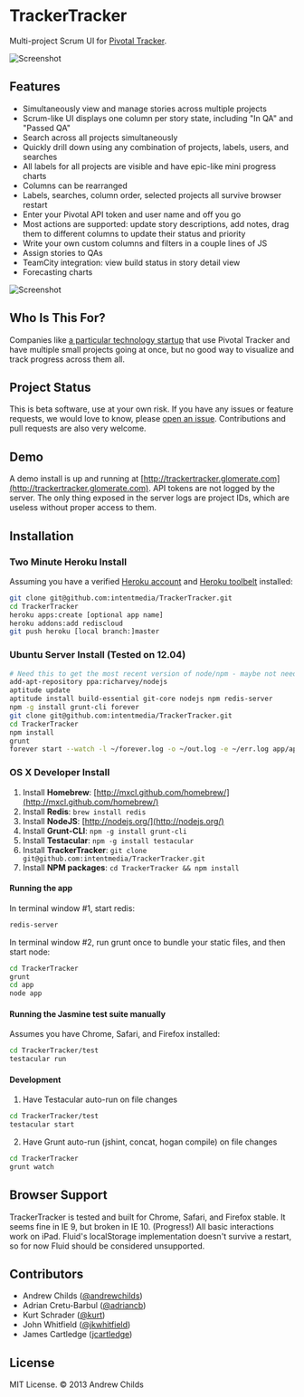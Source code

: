 # TrackerTracker

Multi-project Scrum UI for [Pivotal Tracker](http://www.pivotaltracker.com).

![Screenshot](http://i.imgur.com/Lmylpyh.png)

## Features

* Simultaneously view and manage stories across multiple projects
* Scrum-like UI displays one column per story state, including "In QA" and "Passed QA"
* Search across all projects simultaneously
* Quickly drill down using any combination of projects, labels, users, and searches
* All labels for all projects are visible and have epic-like mini progress charts
* Columns can be rearranged
* Labels, searches, column order, selected projects all survive browser restart
* Enter your Pivotal API token and user name and off you go
* Most actions are supported: update story descriptions, add notes, drag them to different columns to update their status and priority
* Write your own custom columns and filters in a couple lines of JS
* Assign stories to QAs
* TeamCity integration: view build status in story detail view
* Forecasting charts

![Screenshot](http://i.imgur.com/FK00z8H.png)

## Who Is This For?

Companies like [a particular technology startup](http://www.intentmedia.com/) that use Pivotal Tracker and have multiple small projects going at once, but no good way to visualize and track progress across them all.

## Project Status

This is beta software, use at your own risk. If you have any issues or feature requests, we would love to know, please [open an issue](http://github.com/intentmedia/TrackerTracker/issues). Contributions and pull requests are also very welcome.

## Demo

A demo install is up and running at [http://trackertracker.glomerate.com](http://trackertracker.glomerate.com). API tokens are not logged by the server. The only thing exposed in the server logs are project IDs, which are useless without proper access to them.

## Installation

### Two Minute Heroku Install

Assuming you have a verified [Heroku account](http://www.heroku.com/) and [Heroku toolbelt](https://toolbelt.herokuapp.com/) installed:

```sh
git clone git@github.com:intentmedia/TrackerTracker.git
cd TrackerTracker
heroku apps:create [optional app name]
heroku addons:add rediscloud
git push heroku [local branch:]master
```

### Ubuntu Server Install (Tested on 12.04)

```sh
# Need this to get the most recent version of node/npm - maybe not needed on 12.10
add-apt-repository ppa:richarvey/nodejs
aptitude update
aptitude install build-essential git-core nodejs npm redis-server
npm -g install grunt-cli forever
git clone git@github.com:intentmedia/TrackerTracker.git
cd TrackerTracker
npm install
grunt
forever start --watch -l ~/forever.log -o ~/out.log -e ~/err.log app/app.js
```

### OS X Developer Install

1. Install **Homebrew**: [http://mxcl.github.com/homebrew/](http://mxcl.github.com/homebrew/)
2. Install **Redis**: `brew install redis`
3. Install **NodeJS**: [http://nodejs.org/](http://nodejs.org/)
4. Install **Grunt-CLI**: `npm -g install grunt-cli`
5. Install **Testacular**: `npm -g install testacular`
6. Install **TrackerTracker**: `git clone git@github.com:intentmedia/TrackerTracker.git`
7. Install **NPM packages**: `cd TrackerTracker && npm install`

#### Running the app

In terminal window #1, start redis:

```sh
redis-server
```

In terminal window #2, run grunt once to bundle your static files, and then start node:

```sh
cd TrackerTracker
grunt
cd app
node app
```

#### Running the Jasmine test suite manually

Assumes you have Chrome, Safari, and Firefox installed:

```sh
cd TrackerTracker/test
testacular run
```

#### Development

1. Have Testacular auto-run on file changes

```sh
cd TrackerTracker/test
testacular start
```

2. Have Grunt auto-run (jshint, concat, hogan compile) on file changes

```sh
cd TrackerTracker
grunt watch
```

## Browser Support

TrackerTracker is tested and built for Chrome, Safari, and Firefox stable. It seems fine in IE 9, but broken in IE 10. (Progress!) All basic interactions work on iPad. Fluid's localStorage implementation doesn't survive a restart, so for now Fluid should be considered unsupported.

## Contributors

* Andrew Childs ([@andrewchilds](http://twitter.com/andrewchilds))
* Adrian Cretu-Barbul ([@adriancb](http://twitter.com/adriancb))
* Kurt Schrader ([@kurt](http://twitter.com/kurt))
* John Whitfield ([@jkwhitfield](http://twitter.com/jkwhitfield))
* James Cartledge ([jcartledge](https://github.com/jcartledge))

## License

MIT License. &copy; 2013 Andrew Childs

